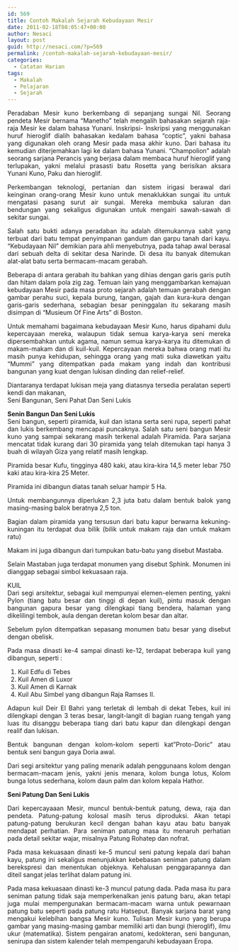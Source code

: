 ```yaml
---
id: 569
title: Contoh Makalah Sejarah Kebudayaan Mesir
date: 2011-02-18T08:05:47+00:00
author: Nesaci
layout: post
guid: http://nesaci.com/?p=569
permalink: /contoh-makalah-sejarah-kebudayaan-mesir/
categories:
  - Catatan Harian
tags:
  - Makalah
  - Pelajaran
  - Sejarah
---
```

<p style="text-align: justify;">
  Peradaban Mesir kuno berkembang di sepanjang sungai Nil. Seorang pendeta Mesir bernama “Manetho” telah mengalih bahasakan sejarah raja-raja Mesir ke dalam bahasa Yunani. Inskripsi- Inskripsi yang menggunakan huruf hieroglif dialih bahasakan kedalam bahasa “coptic”, yakni bahasa yang digunakan oleh orang Mesir pada masa akhir kuno. Dari bahasa itu kemudian diterjemahkan lagi ke dalam bahasa Yunani. “Champolion” adalah seorang sarjana Perancis yang berjasa dalam membaca huruf hieroglif yang terlupakan, yakni melalui prasasti batu Rosetta yang berisikan aksara Yunani Kuno, Paku dan hieroglif.
</p>

<p style="text-align: justify;">
  Perkembangan teknologi, pertanian dan sistem irigasi berawal dari keinginan orang-orang Mesir kuno untuk menaklukkan sungai itu untuk mengatasi pasang surut air sungai. Mereka membuka saluran dan bendungan yang sekaligus digunakan untuk mengairi sawah-sawah di sekitar sungai.
</p>

<p style="text-align: justify;">
  Salah satu bukti adanya peradaban itu adalah ditemukannya sabit yang terbuat dari batu tempat penyimpanan gandum dan garpu tanah dari kayu. “Kebudayaan Nil” demikian para ahli menyebutnya, pada tahap awal berasal dari sebuah delta di sekitar desa Narinde. Di desa itu banyak ditemukan alat-alat batu serta bermacam-macam gerabah.
</p>

<p style="text-align: justify;">
  Beberapa di antara gerabah itu bahkan yang dihias dengan garis garis putih dan hitam dalam pola zig zag. Temuan lain yang menggambarkan kemajuan kebudayaan Mesir pada masa proto sejarah adalah temuan gerabah dengan gambar perahu suci, kepala burung, tangan, gajah dan kura-kura dengan garis-garis sederhana, sebagian besar peninggalan itu sekarang masih disimpan di “Musieum Of Fine Arts” di Boston.
</p>

<p style="text-align: justify;">
  Untuk memahami bagaimana kebudayaan Mesir Kuno, harus dipahami dulu kepercayaan mereka, walaupun tidak semua karya-karya seni mereka dipersembahkan untuk agama, namun semua karya-karya itu ditemukan di makam-makam dan di kuil-kuil. Kepercayaan mereka bahwa orang mati itu masih punya kehidupan, sehingga orang yang mati suka diawetkan yaitu “Mummi” yang ditempatkan pada makam yang indah dan kontribusi bangunan yang kuat dengan lukisan dinding dan relief-relief.
</p>

<p style="text-align: justify;">
  Diantaranya terdapat lukisan meja yang diatasnya tersedia peralatan seperti kendi dan makanan,<br /> Seni Bangunan, Seni Pahat Dan Seni Lukis
</p>

<p style="text-align: justify;">
  <strong>Senin Bangun Dan Seni Lukis</strong><br /> Seni bangun, seperti piramida, kuil dan istana serta seni rupa, seperti pahat dan lukis berkembang mencapai puncaknya. Salah satu seni bangun Mesir kuno yang sampai sekarang masih terkenal adalah Piramida. Para sarjana mencatat tidak kurang dari 30 piramida yang telah ditemukan tapi hanya 3 buah di wilayah Giza yang relatif masih lengkap.
</p>

<p style="text-align: justify;">
  Piramida besar Kufu, tingginya 480 kaki, atau kira-kira 14,5 meter lebar 750 kaki atau kira-kira 25 Meter.
</p>

<p style="text-align: justify;">
  Piramida ini dibangun diatas tanah seluar hampir 5 Ha.
</p>

<p style="text-align: justify;">
  Untuk membangunnya diperlukan 2,3 juta batu dalam bentuk balok yang masing-masing balok beratnya 2,5 ton.
</p>

<p style="text-align: justify;">
  Bagian dalam piramida yang tersusun dari batu kapur berwarna kekuning-kuningan itu terdapat dua bilik (bilik untuk makam raja dan untuk makam ratu)
</p>

<p style="text-align: justify;">
  Makam ini juga dibangun dari tumpukan batu-batu yang disebut Mastaba.
</p>

<p style="text-align: justify;">
  Selain Mastaban juga terdapat monumen yang disebut Sphink. Monumen ini dianggap sebagai simbol kekuasaan raja.
</p>

<p style="text-align: justify;">
  KUIL<br /> Dari segi arsitektur, sebagai kuil mempunyai elemen-elemen penting, yakni Pylon (tiang batu besar dan tinggi di depan kuil), pintu masuk dengan bangunan gapura besar yang dilengkapi tiang bendera, halaman yang dikelilingi tembok, aula dengan deretan kolom besar dan altar.
</p>

<p style="text-align: justify;">
  Sebelum pylon ditempatkan sepasang monumen batu besar yang disebut dengan obelisk.
</p>

<p style="text-align: justify;">
  Pada masa dinasti ke-4 sampai dinasti ke-12, terdapat beberapa kuil yang dibangun, seperti :
</p>

  1. Kuil Edfu di Tebes
  2. Kuil Amen di Luxor
  3. Kuil Amen di Karnak
  4. Kuil Abu Simbel yang dibangun Raja Ramses II.

<p style="text-align: justify;">
  Adapun kuil Deir El Bahri yang terletak di lembah di dekat Tebes, kuil ini dilengkapi dengan 3 teras besar, langit-langit di bagian ruang tengah yang luas itu disanggu beberapa tiang dari batu kapur dan dilengkapi dengan realif dan lukisan.
</p>

<p style="text-align: justify;">
  Bentuk bangunan dengan kolom-kolom seperti kat”Proto-Doric” atau bentuk seni bangun gaya Doria awal.
</p>

<p style="text-align: justify;">
  Dari segi arsitektur yang paling menarik adalah penggunaans kolom dengan bermacam-macam jenis, yakni jenis menara, kolom bunga lotus, Kolom bunga lotus sederhana, kolom daun palm dan kolom kepala Hathor.
</p>

<p style="text-align: justify;">
  <strong>Seni Patung Dan Seni Lukis</strong>
</p>

<p style="text-align: justify;">
  Dari kepercayaaan Mesir, muncul bentuk-bentuk patung, dewa, raja dan pendeta. Patung-patung kolosal masih terus diproduksi. Akan tetapi patung-patung berukuran kecil dengan bahan kayu atau batu banyak mendapat perhatian. Para seniman patung masa itu menaruh perhatian pada detail sekitar wajar, misalnya Patung Rohatep dan nofrat.
</p>

<p style="text-align: justify;">
  Pada masa kekuasaan dinasti ke-5 muncul seni patung kepala dari bahan kayu, patung ini sekaligus menunjukkan kebebasan seniman patung dalam berekspresi dan menentukan objeknya. Kehalusan penggarapannya dan diteil sangat jelas terlihat dalam patung ini.
</p>

<p style="text-align: justify;">
  Pada masa kekuasaan dinasti ke-3 muncul patung dada. Pada masa itu para seniman patung tidak saja memperkenalkan jenis patung baru, akan tetapi juga mulai mempergunakan bermacam-macam warna untuk pewarnaan patung batu seperti pada patung ratu Hatseput. Banyak sarjana barat yang mengakui kelebihan bangsa Mesir kuno. Tulisan Mesir kuno yang berupa gambar yang masing-masing gambar memiliki arti dan bungi (hieroglif), ilmu ukur (matematika). Sistem pengairan anatomi, kedokteran, seni bangunan, senirupa dan sistem kalender telah mempengaruhi kebudayaan Eropa.
</p>